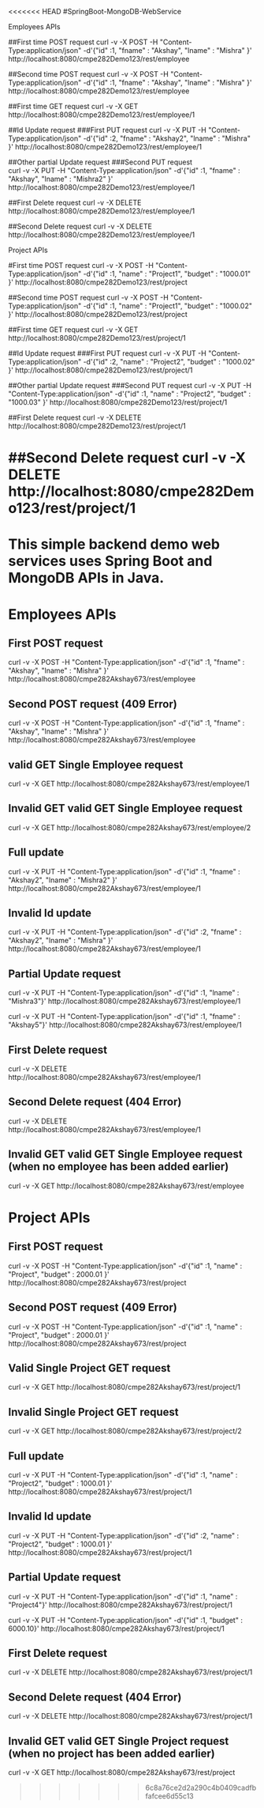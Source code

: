 <<<<<<< HEAD
#SpringBoot-MongoDB-WebService



Employees APIs

##First time POST request 
curl -v -X POST -H "Content-Type:application/json" -d'{"id" :1, "fname" : "Akshay", "lname" : "Mishra" }' http://localhost:8080/cmpe282Demo123/rest/employee

##Second time POST request 
curl -v -X POST -H "Content-Type:application/json" -d'{"id" :1, "fname" : "Akshay", "lname" : "Mishra" }' http://localhost:8080/cmpe282Demo123/rest/employee

##First time GET request
curl -v -X GET http://localhost:8080/cmpe282Demo123/rest/employee/1

##Id Update request
###First PUT request 
curl -v -X PUT -H "Content-Type:application/json" -d'{"id" :2, "fname" : "Akshay2", "lname" : "Mishra" }' http://localhost:8080/cmpe282Demo123/rest/employee/1


##Other partial Update request
###Second PUT request  
curl -v -X PUT -H "Content-Type:application/json" -d'{"id" :1, "fname" : "Akshay", "lname" : "Mishra2" }' http://localhost:8080/cmpe282Demo123/rest/employee/1

##First Delete request
curl -v -X DELETE http://localhost:8080/cmpe282Demo123/rest/employee/1

##Second Delete request
curl -v -X DELETE http://localhost:8080/cmpe282Demo123/rest/employee/1




Project APIs

#First time POST request 
curl -v -X POST -H "Content-Type:application/json" -d'{"id" :1, "name" : "Project1", "budget" : "1000.01" }' http://localhost:8080/cmpe282Demo123/rest/project

##Second time POST request 
curl -v -X POST -H "Content-Type:application/json" -d'{"id" :1, "name" : "Project1", "budget" : "1000.02" }' http://localhost:8080/cmpe282Demo123/rest/project

##First time GET request
curl -v -X GET http://localhost:8080/cmpe282Demo123/rest/project/1

##Id Update request
###First PUT request 
curl -v -X PUT -H "Content-Type:application/json" -d'{"id" :2, "name" : "Project2", "budget" : "1000.02" }' http://localhost:8080/cmpe282Demo123/rest/project/1


##Other partial Update request
###Second PUT request 
curl -v -X PUT -H "Content-Type:application/json" -d'{"id" :1, "name" : "Project2", "budget" : "1000.03" }' http://localhost:8080/cmpe282Demo123/rest/project/1


##First Delete request
curl -v -X DELETE http://localhost:8080/cmpe282Demo123/rest/project/1

##Second Delete request
curl -v -X DELETE http://localhost:8080/cmpe282Demo123/rest/project/1
=======
# This simple backend demo web services uses Spring Boot and MongoDB APIs in Java. 


# Employees APIs

## First POST request 
curl -v -X POST -H "Content-Type:application/json" -d'{"id" :1, "fname" : "Akshay", "lname" : "Mishra" }' http://localhost:8080/cmpe282Akshay673/rest/employee


## Second POST request (409 Error)
curl -v -X POST -H "Content-Type:application/json" -d'{"id" :1, "fname" : "Akshay", "lname" : "Mishra" }' http://localhost:8080/cmpe282Akshay673/rest/employee


## valid GET Single Employee request
curl -v -X GET http://localhost:8080/cmpe282Akshay673/rest/employee/1


## Invalid GET valid GET Single Employee request
curl -v -X GET http://localhost:8080/cmpe282Akshay673/rest/employee/2


## Full update
curl -v -X PUT -H "Content-Type:application/json" -d'{"id" :1, "fname" : "Akshay2", "lname" : "Mishra2" }' http://localhost:8080/cmpe282Akshay673/rest/employee/1


## Invalid Id update 
curl -v -X PUT -H "Content-Type:application/json" -d'{"id" :2, "fname" : "Akshay2", "lname" : "Mishra" }' http://localhost:8080/cmpe282Akshay673/rest/employee/1


## Partial Update request
curl -v -X PUT -H "Content-Type:application/json" -d'{"id" :1, "lname" : "Mishra3"}' http://localhost:8080/cmpe282Akshay673/rest/employee/1

curl -v -X PUT -H "Content-Type:application/json" -d'{"id" :1, "fname" : "Akshay5"}' http://localhost:8080/cmpe282Akshay673/rest/employee/1

## First Delete request
curl -v -X DELETE http://localhost:8080/cmpe282Akshay673/rest/employee/1


## Second Delete request (404 Error)
curl -v -X DELETE http://localhost:8080/cmpe282Akshay673/rest/employee/1

## Invalid GET valid GET Single Employee request (when no employee has been added earlier)
curl -v -X GET http://localhost:8080/cmpe282Akshay673/rest/employee

# Project APIs

## First POST request 
curl -v -X POST -H "Content-Type:application/json" -d'{"id" :1, "name" : "Project", "budget" : 2000.01 }' http://localhost:8080/cmpe282Akshay673/rest/project

## Second POST request (409 Error)
curl -v -X POST -H "Content-Type:application/json" -d'{"id" :1, "name" : "Project", "budget" : 2000.01 }' http://localhost:8080/cmpe282Akshay673/rest/project


## Valid Single Project GET request
curl -v -X GET http://localhost:8080/cmpe282Akshay673/rest/project/1

## Invalid Single Project GET request
curl -v -X GET http://localhost:8080/cmpe282Akshay673/rest/project/2


## Full update
curl -v -X PUT -H "Content-Type:application/json" -d'{"id" :1, "name" : "Project2", "budget" : 1000.01 }' http://localhost:8080/cmpe282Akshay673/rest/project/1


## Invalid Id update 
curl -v -X PUT -H "Content-Type:application/json" -d'{"id" :2, "name" : "Project2", "budget" : 1000.01 }' http://localhost:8080/cmpe282Akshay673/rest/project/1


## Partial Update request
curl -v -X PUT -H "Content-Type:application/json" -d'{"id" :1, "name" : "Project4"}' http://localhost:8080/cmpe282Akshay673/rest/project/1

curl -v -X PUT -H "Content-Type:application/json" -d'{"id" :1, "budget" : 6000.10}' http://localhost:8080/cmpe282Akshay673/rest/project/1


## First Delete request
curl -v -X DELETE http://localhost:8080/cmpe282Akshay673/rest/project/1


## Second Delete request (404 Error)
curl -v -X DELETE http://localhost:8080/cmpe282Akshay673/rest/project/1


## Invalid GET valid GET Single Project request (when no project has been added earlier)
curl -v -X GET http://localhost:8080/cmpe282Akshay673/rest/project
>>>>>>> 6c8a76ce2d2a290c4b0409cadfbfafcee6d55c13
